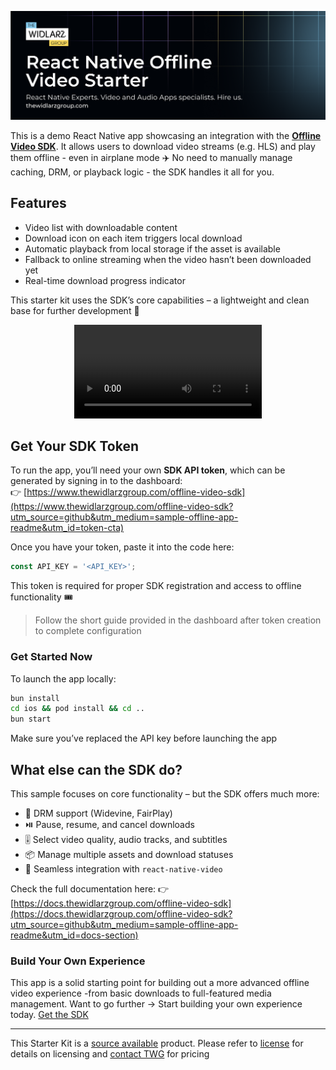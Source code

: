 [![rnv-offline-banner](./assets/offline-banner.png)](https://www.thewidlarzgroup.com/offline-video-sdk?utm_source=github&utm_medium=sample-offline-app-readme&utm_id=banner)


This is a demo React Native app showcasing an integration with the **[Offline Video SDK](https://www.thewidlarzgroup.com/offline-video-sdk?utm_source=github&utm_medium=sample-offline-app-readme&utm_id=hero-offline)**. It allows users to download video streams (e.g. HLS) and play them offline - even in airplane mode ✈️
No need to manually manage caching, DRM, or playback logic - the SDK handles it all for you.

## Features

* Video list with downloadable content
* Download icon on each item triggers local download
* Automatic playback from local storage if the asset is available
* Fallback to online streaming when the video hasn’t been downloaded yet
* Real-time download progress indicator

This starter kit uses the SDK’s core capabilities – a lightweight and clean base for further development 🔧

<div align="center">
  <video src="https://github.com/user-attachments/assets/dc4e064d-dc57-4671-aa46-c2cbb46e5510" />
</div>

## Get Your SDK Token

To run the app, you’ll need your own **SDK API token**, which can be generated by signing in to the dashboard: <br/>
👉 [https://www.thewidlarzgroup.com/offline-video-sdk](https://www.thewidlarzgroup.com/offline-video-sdk?utm_source=github&utm_medium=sample-offline-app-readme&utm_id=token-cta)

Once you have your token, paste it into the code here:

```ts
const API_KEY = '<API_KEY>';
```

This token is required for proper SDK registration and access to offline functionality 🎟️

> Follow the short guide provided in the dashboard after token creation to complete configuration

### Get Started Now
To launch the app locally:

```bash
bun install
cd ios && pod install && cd ..
bun start
```

Make sure you’ve replaced the API key before launching the app


## What else can the SDK do?

This sample focuses on core functionality – but the SDK offers much more:

* 🔐 DRM support (Widevine, FairPlay)
* ⏯️ Pause, resume, and cancel downloads
* 🎚️ Select video quality, audio tracks, and subtitles
* 📦 Manage multiple assets and download statuses
* 🎥 Seamless integration with `react-native-video`

Check the full documentation here:
👉 [https://docs.thewidlarzgroup.com/offline-video-sdk](https://docs.thewidlarzgroup.com/offline-video-sdk?utm_source=github&utm_medium=sample-offline-app-readme&utm_id=docs-section)

### Build Your Own Experience
This app is a solid starting point for building out a more advanced offline video experience -from basic downloads to full-featured media management.
Want to go further → Start building your own experience today. [Get the SDK](https://www.thewidlarzgroup.com/offline-video-sdk?utm_source=github&utm_medium=sample-offline-app-readme&utm_id=start-building)

---

This Starter Kit is a [source available](https://en.wikipedia.org/wiki/Source-available_software) product. Please refer to [license](./LICENSE.md) for details on licensing and [contact TWG](https://www.thewidlarzgroup.com/?utm_source=github&utm_medium=sample-offline-app-readme&utm_id=contact-link#Contact) for pricing
